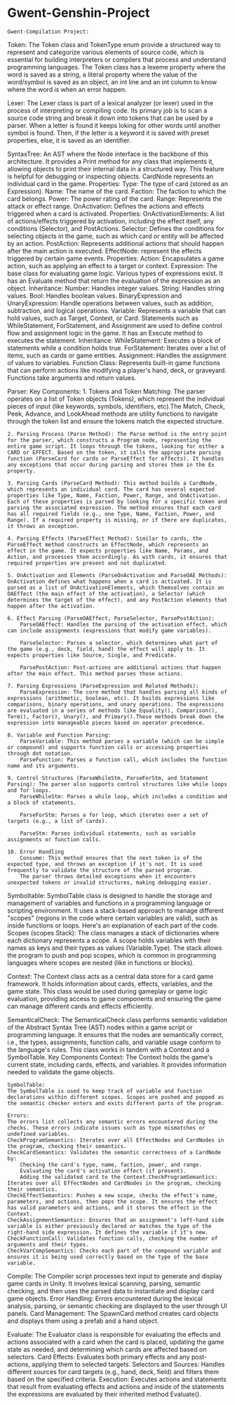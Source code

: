 # Gwent-Genshin-Project
    Gwent-Compilation Project:

Token:
    The Token class and TokenType enum provide a structured way to represent and categorize various elements of source code, which is essential for building interpreters or compilers that process and understand programming languages. The Token class has a lexeme property where the word is saved as a string, a literal property where the value of the word/symbol is saved as an object, an int line and an int column to know where the word is when an error happen.

Lexer:
    The Lexer class is part of a lexical analyzer (or lexer) used in the process of interpreting or compiling code. Its primary job is to scan a source code string and break it down into tokens that can be used by a parser. When a letter is found it keeps loking for other words until another symbol is found. Then, if the letter is a keyword it is saved with preset properties, else, it is saved as an identifier.

SyntaxTree:
    An AST where the Node interface is the backbone of this architecture. It provides a Print method for any class that implements it, allowing objects to print their internal data in a structured way. This feature is helpful for debugging or inspecting objects. 
    CardNode represents an individual card in the game.
    Properties:
        Type: The type of card (stored as an Expression).
        Name: The name of the card.
        Faction: The faction to which the card belongs.
        Power: The power rating of the card.
        Range: Represents the attack or effect range.
        OnActivation: Defines the actions and effects triggered when a card is activated.
        Properties:
            OnActivationElements: A list of actions/effects triggered by activation, including the effect itself, any conditions (Selector), and PostActions.
            Selector: Defines the conditions for selecting objects in the game, such as which card or entity will be affected by an action.
            PostAction: Represents additional actions that should happen after the main action is executed.
    EffectNode: represent the effects triggered by certain game events.
    Properties:
        Action: Encapsulates a game action, such as applying an effect to a target or context.
    Expression: The base class for evaluating game logic. Various types of expressions exist. It has an Evaluate method that return the evaluation of the expression as an object.
    Inheritance:
        Number: Handles integer values.
        String: Handles string values.
        Bool: Handles boolean values.
        BinaryExpression and UnaryExpression: Handle operations between values, such as addition, subtraction, and logical operations.
        Variable: Represents a variable that can hold values, such as Target, Context, or Card.
    Statements such as WhileStatement, ForStatement, and Assignment are used to define control flow and assignment logic in the game. It has an Execute method to executes the statement.
    Inheritance:
        WhileStatement: Executes a block of statements while a condition holds true.
        ForStatement: Iterates over a list of items, such as cards or game entities.
        Assignment: Handles the assignment of values to variables.
        Function Class: Represents built-in game functions that can perform actions like modifying a player's hand, deck, or graveyard. Functions take arguments and return values.

Parser:
Key Components:
    1. Tokens and Token Matching: The parser operates on a list of Token objects (Tokens), which represent the individual pieces of input (like keywords, symbols, identifiers, etc).The Match, Check, Peek, Advance, and LookAhead methods are utility functions to navigate through the token list and ensure the tokens match the expected structure.

    2. Parsing Process (Parse Method): The Parse method is the entry point for the parser, which constructs a Program node, representing the entire game script. It loops through the tokens, looking for either a CARD or EFFECT. Based on the token, it calls the appropriate parsing function (ParseCard for cards or ParseEffect for effects). It handles any exceptions that occur during parsing and stores them in the Ex property.

    3. Parsing Cards (ParseCard Method): This method builds a CardNode, which represents an individual card. The card has several expected properties like Type, Name, Faction, Power, Range, and OnActivation. Each of these properties is parsed by looking for a specific token and parsing the associated expression. The method ensures that each card has all required fields (e.g., one Type, Name, Faction, Power, and Range). If a required property is missing, or if there are duplicates, it throws an exception.

    4. Parsing Effects (ParseEffect Method): Similar to cards, the ParseEffect method constructs an EffectNode, which represents an effect in the game. It expects properties like Name, Params, and Action, and processes them accordingly. As with cards, it ensures that required properties are present and not duplicated.

    5. OnActivation and Elements (ParseOnActivation and ParseOAE Methods): OnActivation defines what happens when a card is activated. It is parsed as a list of OnActivationElements, which themselves contain an OAEffect (the main effect of the activation), a Selector (which determines the target of the effect), and any PostAction elements that happen after the activation.

    6. Effect Parsing (ParseOAEffect, ParseSelector, ParsePostAction):
        ParseOAEffect: Handles the parsing of the activation effect, which can include assignments (expressions that modify game variables).

        ParseSelector: Parses a selector, which determines what part of the game (e.g., deck, field, hand) the effect will apply to. It expects properties like Source, Single, and Predicate.

        ParsePostAction: Post-actions are additional actions that happen after the main effect. This method parses those actions.

    7. Parsing Expressions (ParseExpression and Related Methods):
        ParseExpression: The core method that handles parsing all kinds of expressions (arithmetic, boolean, etc). It builds expressions like comparisons, binary operations, and unary operations. The expressions are evaluated in a series of methods like Equality(), Comparison(), Term(), Factor(), Unary(), and Primary().These methods break down the expression into manageable pieces based on operator precedence.

    8. Variable and Function Parsing:
        ParseVariable: This method parses a variable (which can be simple or compound) and supports function calls or accessing properties through dot notation.
        ParseFunction: Parses a function call, which includes the function name and its arguments.

    9. Control Structures (ParseWhileStm, ParseForStm, and Statement Parsing): The parser also supports control structures like while loops and for loops.
        ParseWhileStm: Parses a while loop, which includes a condition and a block of statements.

        ParseForStm: Parses a for loop, which iterates over a set of targets (e.g., a list of cards).
        
        ParseStm: Parses individual statements, such as variable assignments or function calls.

    10. Error Handling
        Consume: This method ensures that the next token is of the expected type, and throws an exception if it's not. It is used frequently to validate the structure of the parsed program.
        The parser throws detailed exceptions when it encounters unexpected tokens or invalid structures, making debugging easier.

Symboltable: 
    SymbolTable class is designed to handle the storage and management of variables and functions in a programming language or scripting environment. It uses a stack-based approach to manage different "scopes" (regions in the code where certain variables are valid), such as inside functions or loops. Here's an explanation of each part of the code.
    Scopes (scopes Stack):
        The class manages a stack of dictionaries where each dictionary represents a scope. A scope holds variables with their names as keys and their types as values (Variable.Type). The stack allows the program to push and pop scopes, which is common in programming languages where scopes are nested (like in functions or blocks).

Context: 
    The Context class acts as a central data store for a card game framework. It holds information about cards, effects, variables, and the game state. This class would be used during gameplay or game logic evaluation, providing access to game components and ensuring the game can manage different cards and effects efficiently.

SemanticalCheck: 
    The SemanticalCheck class performs semantic validation of the Abstract Syntax Tree (AST) nodes within a game script or programming language. It ensures that the nodes are semantically correct, i.e., the types, assignments, function calls, and variable usage conform to the language's rules. This class works in tandem with a Context and a SymbolTable.
    Key Components
    Context:
    The Context holds the game's current state, including cards, effects, and variables. It provides information needed to validate the game objects.

    SymbolTable:
    The SymbolTable is used to keep track of variable and function declarations within different scopes. Scopes are pushed and popped as the semantic checker enters and exits different parts of the program.

    Errors:
    The errors list collects any semantic errors encountered during the checks. These errors indicate issues such as type mismatches or undefined variables.
    CheckProgramSemantics: Iterates over all EffectNodes and CardNodes in the program, checking their semantics.
    CheckCardSemantics: Validates the semantic correctness of a CardNode by:
        Checking the card's type, name, faction, power, and range. 
        Evaluating the card's activation effect (if present). 
        Adding the validated card to the Context.CheckProgramSemantics: Iterates over all EffectNodes and CardNodes in the program, checking their semantics.
    CheckEffectSemantics: Pushes a new scope, checks the effect's name, parameters, and actions, then pops the scope. It ensures the effect has valid parameters and actions, and it stores the effect in the Context.
    CheckAssignmentSemantics: Ensures that an assignment's left-hand side variable is either previously declared or matches the type of the right-hand side expression. It defines the variable if it's new.
    CheckFunctionCall: Validates function calls, checking the number of arguments and their types.
    CheckVarCompSemantics: Checks each part of the compound variable and ensures it is being used correctly based on the type of the base variable.

Compile:
    The Compiler script processes text input to generate and display game cards in Unity. It involves lexical scanning, parsing, semantic checking, and then uses the parsed data to instantiate and display card game objects.
    Error Handling: Errors encountered during the lexical analysis, parsing, or semantic checking are displayed to the user through UI panels.
    Card Management: The SpawnCard method creates card objects and displays them using a prefab and a hand object.

Evaluate:
    The Evaluator class is responsible for evaluating the effects and actions associated with a card when the card is placed, updating the game state as needed, and determining which cards are affected based on selectors.
    Card Effects: Evaluates both primary effects and any post-actions, applying them to selected targets.
    Selectors and Sources: Handles different sources for card targets (e.g., hand, deck, field) and filters them based on the specified criteria.
    Execution: Executes actions and statements that result from evaluating effects and actions and inside of the statements the expressions are evaluated by their inherited method Evaluate().
    